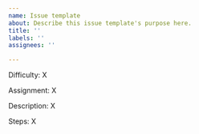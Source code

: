 ```yaml
---
name: Issue template
about: Describe this issue template's purpose here.
title: ''
labels: ''
assignees: ''

---
```


Difficulty: X

Assignment: X

Description: X

Steps: X
